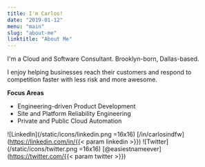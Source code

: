 ```yaml
---
title: I'm Carlos!
date: "2019-01-12"
menu: "main"
slug: "about-me"
linktitle: "About Me"
---
```


I'm a Cloud and Software Consultant. Brooklyn-born, Dallas-based.

I enjoy helping businesses reach their customers and respond to competition
faster with less risk and more awesome.

**Focus Areas**

- Engineering-driven Product Development
- Site and Platform Reliability Engineering
- Private and Public Cloud Automation

![LinkedIn](/static/icons/linkedin.png =16x16) [/in/carlosindfw](https://linkedin.com/in/{{< param linkedin >}})
![Twitter](/static/icons/twitter.png =16x16) [@easiestnameever](https://twitter.com/{{< param twitter >}})
